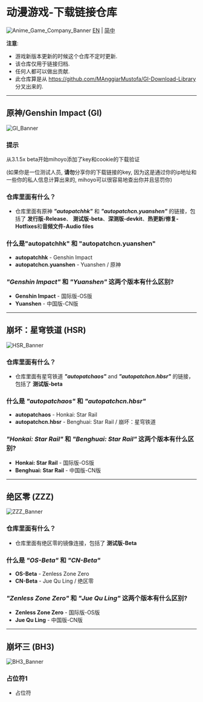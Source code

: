 # 动漫游戏-下载链接仓库
![Anime_Game_Company_Banner](https://github.com/Focalors-Free/Anime-Game-Download-Library/blob/main/.ignore/media/Anime_Game_Company_Banner.png?raw=true)
[EN](README.md) | [简中](README_zh-CN.md)

**注意**: 
* 游戏新版本更新的时候这个仓库不定时更新.
* 该仓库仅用于链接归档.
* 任何人都可以做出贡献.
* 此仓库算是从 https://github.com/MAnggiarMustofa/GI-Download-Library 分叉出来的.

----
## 原神/Genshin Impact (GI)
![GI_Banner](https://github.com/Focalors-Free/Anime-Game-Download-Library/blob/main/.ignore/media/GI_Banner.png?raw=true)
### 提示
从3.1.5x beta开始mihoyo添加了key和cookie的下载验证

(如果你是一位测试人员, **请勿**分享你的下载链接的key, 因为这是通过你的ip地址和一些你的私人信息计算出来的, mihoyo可以很容易地查出你并且惩罚你)

### 仓库里面有什么？  
* 仓库里面有原神 **_"autopatchhk"_** 和 **_"autopatchcn.yuanshen"_** 的链接，包括了 **发行版-Release**、 **测试版-beta**、**深测版-devkit**、**热更新/修复-Hotfixes**和**音频文件-Audio files**


### 什么是"autopatchhk" 和 "autopatchcn.yuanshen"
* **autopatchhk** - Genshin Impact
* **autopatchcn.yuanshen** - Yuanshen / 原神

### _"Genshin Impact"_ 和 _"Yuanshen"_ 这两个版本有什么区别?
* **Genshin Impact** - 国际版-OS版
* **Yuanshen** - 中国版-CN版

-----

## 崩坏：星穹铁道 (HSR)
![HSR_Banner](https://github.com/Focalors-Free/Anime-Game-Download-Library/blob/main/.ignore/media/HSR_Banner.png?raw=true)
### 仓库里面有什么？ 
* 仓库里面有星穹铁道 **_"autopatchaos"_** and **_"autopatchcn.hbsr"_** 的链接，包括了 **测试版-beta**

### 什么是 _"autopatchaos"_ 和 _"autopatchcn.hbsr"_
* **autopatchaos** - Honkai: Star Rail
* **autopatchcn.hbsr** - Benghuai: Star Rail / 崩坏：星穹铁道

### _"Honkai: Star Rail"_ 和 _"Benghuai: Star Rail"_ 这两个版本有什么区别?
* **Honkai: Star Rail** - 国际版-OS版
* **Benghuai: Star Rail** - 中国版-CN版

-----

## 绝区零 (ZZZ)
![ZZZ_Banner](https://github.com/Focalors-Free/Anime-Game-Download-Library/blob/main/.ignore/media/ZZZ_Banner.png?raw=true)
### 仓库里面有什么？ 
* 仓库里面有绝区零的镜像连接，包括了 **测试版-Beta**

### 什么是 _"OS-Beta"_ 和 _"CN-Beta"_
* **OS-Beta** - Zenless Zone Zero
* **CN-Beta** - Jue Qu Ling / 绝区零

### _"Zenless Zone Zero"_ 和 _"Jue Qu Ling"_ 这两个版本有什么区别?
* **Zenless Zone Zero** - 国际版-OS版
* **Jue Qu Ling** - 中国版-CN版

-----

## 崩坏三 (BH3)
![BH3_Banner](https://github.com/Focalors-Free/Anime-Game-Download-Library/blob/main/.ignore/media/BH3_Banner.png?raw=true)

### 占位符1
* 占位符
